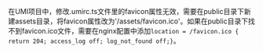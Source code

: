 在UMI项目中，修改.umirc.ts文件里的favicon属性无效，需要在public目录下新建assets目录，将favicon属性改为'/assets/favicon.ico'。如果在public目录下找不到favicon.ico文件，需要在nginx配置中添加`location = /favicon.ico { return 204; access_log off; log_not_found off;}`。
